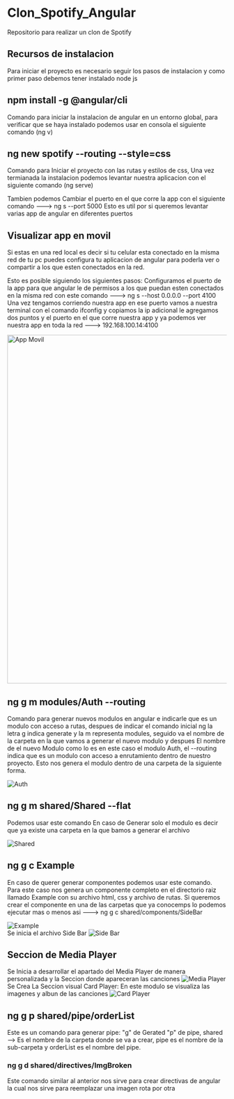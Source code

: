 # Clon_Spotify_Angular
Repositorio para realizar un clon de Spotify

## Recursos de instalacion
Para iniciar el proyecto es necesario seguir los pasos de instalacion y como primer paso debemos tener instalado node js
## npm install -g @angular/cli 
Comando para iniciar la instalacion de angular en un entorno global, para verificar que se haya instalado podemos usar en consola el siguiente comando (ng v)
## ng new spotify --routing --style=css
Comando para Iniciar el proyecto con las rutas y estilos de css, Una vez termianada la instalacion podemos levantar nuestra aplicacion con el siguiente comando (ng serve)

Tambien podemos Cambiar el puerto en el que corre la app con el siguiente comando  --->  ng s --port 5000 
Esto es  util por si queremos levantar varias app de angular en diferentes puertos

## Visualizar app en movil 
Si estas en una red local es decir si tu celular esta conectado en la misma red de tu pc puedes configura tu aplicacion de angular para poderla ver o compartir a los que esten conectados en la red.

Esto es posible siguiendo los siguientes pasos:
Configuramos el puerto de la app para que angular le de permisos a los que puedan esten conectados en la misma red con este comando
---> ng s --host 0.0.0.0 --port 4100
Una vez tengamos corriendo nuestra app en ese puerto vamos a nuestra terminal con el comando ifconfig y copiamos la ip adicional le agregamos dos puntos y el puerto en el que corre nuestra app  y  ya podemos ver nuestra app en toda la red  ---> 192.168.100.14:4100  

<div >
 <img src="https://i.postimg.cc/dQdxDNtT/conexion-Movil.jpg" title="App Movil" alt="App Movil" width="534" height="800" />
</div>


## ng g m modules/Auth --routing 
Comando para generar nuevos modulos en angular e indicarle que es un modulo con acceso a rutas,
despues de indicar el comando inicial ng la letra g  indica generate y la m representa modules,
seguido va el nombre de la carpeta en la que vamos a generar el nuevo modulo y despues El nombre de el nuevo Modulo como lo es en este caso el modulo Auth, el --routing indica que es un modulo con acceso a enrutamiento dentro de nuestro proyecto.  Esto nos genera el modulo dentro de una carpeta de la siguiente forma.

<img src="https://i.postimg.cc/HkGmmk4d/Auth-Module.png" title="Auth" alt="Auth" />

## ng g m shared/Shared --flat
Podemos usar este comando En caso de Generar solo el modulo es decir que ya existe una carpeta en la que bamos a generar el archivo 
<div>
<img src="https://i.postimg.cc/tgQL1xPS/shared.png" title="Shared" alt="Shared" />
</div>

## ng g c Example
En caso de querer generar componentes podemos usar este comando. Para este caso nos genera un componente completo en el directorio raiz llamado Example con su archivo html, css y archivo de rutas. Si queremos crear el componente en una de las carpetas que ya conocemps lo podemos ejecutar mas o menos asi ---> ng g c shared/components/SideBar
<div>
<img src="https://i.postimg.cc/pLTDDGQy/example.png" title="Example" alt="Example" />
</div>

<div>
Se inicia el archivo Side Bar 
<img src="https://i.postimg.cc/tgPjCLyg/Side-Bar.png" title="Side Bar" alt="Side Bar" />
</div>

## Seccion de Media Player
<div>
Se Inicia a desarrollar el apartado del Media Player de manera personalizada y la Seccion donde apareceran las canciones
<img src="https://i.postimg.cc/cJ8rdjMc/Media-Player.png" title="Media Player" alt="Media Player" />
</div>

<div>
Se Crea La Seccion visual Card Player: En este modulo se visualiza las imagenes y albun de las canciones
<img src="https://i.postimg.cc/NjTH0LdC/Card-Player.png" title="Card Player" alt="Card Player" />

</div>

##  ng g p shared/pipe/orderList
Este es un comando para generar pipe: "g" de Gerated "p" de pipe, shared --> Es el nombre de la carpeta donde se va a crear, pipe es el nombre de la sub-carpeta y orderList es el nombre del pipe.

<h3> ng g d shared/directives/ImgBroken</h3> 
Este comando similar al anterior nos sirve para crear directivas de angular la cual nos sirve para reemplazar una imagen rota por otra 

